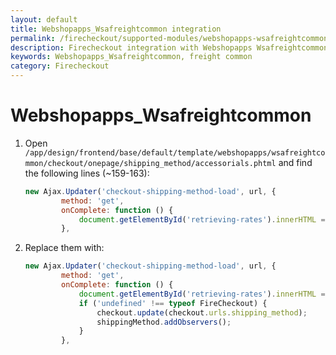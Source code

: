 ```yaml
---
layout: default
title: Webshopapps_Wsafreightcommon integration
permalink: /firecheckout/supported-modules/webshopapps-wsafreightcommon/
description: Firecheckout integration with Webshopapps Wsafreightcommon
keywords: Webshopapps_Wsafreightcommon, freight common
category: Firecheckout
---
```


# Webshopapps_Wsafreightcommon

 1. Open `/app/design/frontend/base/default/template/webshopapps/wsafreightcommon/checkout/onepage/shipping_method/accessorials.phtml`
 and find the following lines (~159-163):

    ```javascript
    new Ajax.Updater('checkout-shipping-method-load', url, {
            method: 'get',
            onComplete: function () {
                document.getElementById('retrieving-rates').innerHTML = "";
            },
    ```

 2. Replace them with:

    ```javascript
    new Ajax.Updater('checkout-shipping-method-load', url, {
            method: 'get',
            onComplete: function () {
                document.getElementById('retrieving-rates').innerHTML = "";
                if ('undefined' !== typeof FireCheckout) {
                    checkout.update(checkout.urls.shipping_method);
                    shippingMethod.addObservers();
                }
            },
    ```
